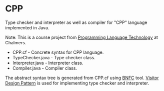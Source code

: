# CPP
Type checker and interpreter as well as compiler for "CPP" language implemented in Java.

Note: This is a course project from [Programming Language Technology](http://www.cse.chalmers.se/edu/course/DAT151_Programming_Language_Technology/) at Chalmers.


- CPP.cf - Concrete syntax for CPP language.
- TypeChecker.java - Type checker class.
- Interpreter.java - Interpreter class.
- Compiler.java - Compiler class.

The abstract syntax tree is generated from CPP.cf using [BNFC](https://bnfc.digitalgrammars.com/) tool. [Visitor Design Pattern](https://en.wikipedia.org/wiki/Visitor_pattern) is used for implementing type checker and interpreter.
